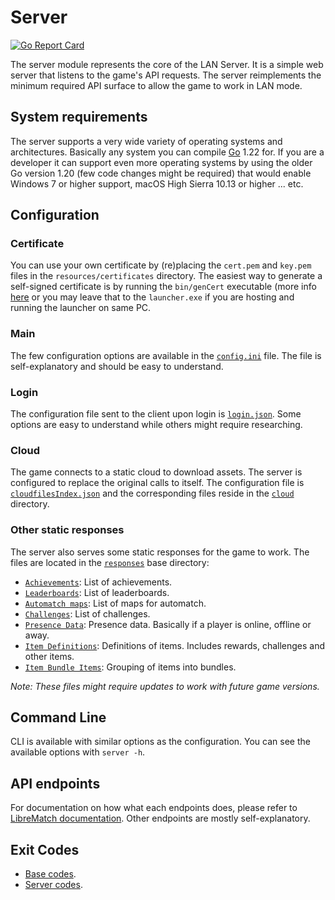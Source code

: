 # Server
[![Go Report Card](https://goreportcard.com/badge/github.com/luskaner/aoe2DELanServer/server)](https://goreportcard.com/report/github.com/luskaner/aoe2DELanServer/server)

The server module represents the core of the LAN Server. It is a simple web server that listens to the game's
API requests. The server reimplements the minimum required API surface to allow the game to work in LAN mode.

## System requirements

The server supports a very wide variety of operating systems and architectures. Basically any system you can
compile [Go](https://go.dev/wiki/MinimumRequirements) 1.22 for. If you are a developer it can support even more
operating systems by using the
older Go version 1.20 (few code changes might be required) that would enable Windows 7 or higher support, macOS
High Sierra 10.13 or higher ... etc.

## Configuration

### Certificate

You can use your own certificate by (re)placing the `cert.pem` and `key.pem` files in the `resources/certificates`
directory.
The easiest way to generate a self-signed certificate is by running the ``bin/genCert`` executable (more
info [here](../server-genCert) or you may leave
that to
the ```launcher.exe``` if you are hosting and running the launcher on same PC.

### Main

The few configuration options are available in the [`config.ini`](resources/config/config.ini) file. The file is
self-explanatory and should be easy to understand.

### Login

The configuration file sent to the client upon login is [`login.json`](resources/config/login.json). Some options are
easy to understand while others might require researching.

### Cloud

The game connects to a static cloud to download assets. The server is configured to replace the original calls to
itself. The configuration file is [`cloudfilesIndex.json`](resources/config/cloudfilesIndex.json) and the corresponding
files reside in the [`cloud`](resources/responses/cloud) directory.

### Other static responses

The server also serves some static responses for the game to work. The files are located in
the [`responses`](resources/responses) base directory:

- [`Achievements`](resources/responses/achievements.json): List of achievements.
- [`Leaderboards`](resources/responses/leaderboards.json): List of leaderboards.
- [`Automatch maps`](resources/responses/automatchMaps.json): List of maps for automatch.
- [`Challenges`](resources/responses/challenges.json): List of challenges.
- [`Presence Data`](resources/responses/presenceData.json): Presence data. Basically if a player is online, offline or
  away.
- [`Item Definitions`](resources/responses/itemDefinitions.json): Definitions of items. Includes rewards, challenges and
  other items.
- [`Item Bundle Items`](resources/responses/itemBundleItems.json): Grouping of items into bundles.

*Note: These files might require updates to work with future game versions.*

## Command Line

CLI is available with similar options as the configuration. You can see the available options with
`server -h`.

## API endpoints

For documentation on how what each endpoints does, please refer
to [LibreMatch documentation](https://wiki.librematch.org/rlink/game/start). Other endpoints are mostly
self-explanatory.

## Exit Codes

* [Base codes](../common/errors.go).
* [Server codes](internal/errors.go).
